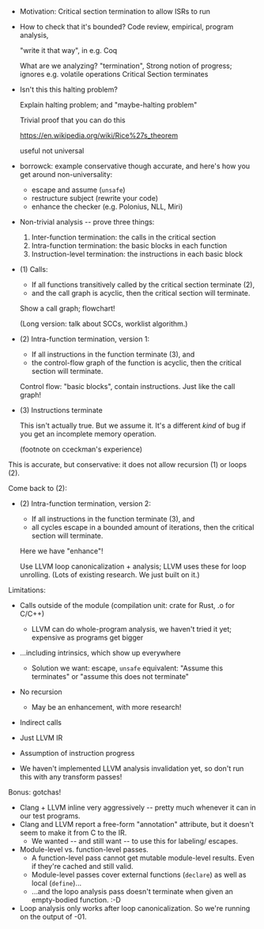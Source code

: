 

- Motivation: Critical section termination to allow ISRs to run
- How to check that it's bounded? Code review, empirical, program analysis,
    
  "write it that way", in e.g. Coq

  What are we analyzing? "termination", Strong notion of progress; ignores e.g. volatile operations
  Critical Section terminates

- Isn't this this halting problem?

  Explain halting problem; and "maybe-halting problem"

  Trivial proof that you can do this

  https://en.wikipedia.org/wiki/Rice%27s_theorem

  useful not universal

- borrowck: example conservative though accurate, and here's how you get around non-universality:
  - escape and assume (`unsafe`)
  - restructure subject (rewrite your code)
  - enhance the checker (e.g. Polonius, NLL, Miri)

- Non-trivial analysis -- prove three things:

  1. Inter-function termination: the calls in the critical section
  2. Intra-function termination: the basic blocks in each function
  3. Instruction-level termination: the instructions in each basic block

- (1) Calls:
  - If all functions transitively called by the critical section terminate (2),
  - and the call graph is acyclic,
  then the critical section will terminate.

  Show a call graph; flowchart!

  (Long version: talk about SCCs, worklist algorithm.)

- (2) Intra-function termination, version 1:
  - If all instructions in the function terminate (3), and
  - the control-flow graph of the function is acyclic,
  then the critical section will terminate.

  Control flow: "basic blocks", contain instructions.
  Just like the call graph!

- (3) Instructions terminate

  This isn't actually true. But we assume it.
  It's a different _kind_ of bug if you get an incomplete memory operation.

  (footnote on cceckman's experience)

This is accurate, but conservative: it does not allow recursion (1)
or loops (2).

Come back to (2):

- (2) Intra-function termination, version 2:
  - If all instructions in the function terminate (3), and
  - all cycles escape in a bounded amount of iterations,
  then the critical section will terminate.

  Here we have "enhance"!

  Use LLVM loop canonicalization + analysis; LLVM uses these for loop unrolling.
  (Lots of existing research. We just built on it.)


Limitations:

- Calls outside of the module (compilation unit: crate for Rust, .o for C/C++)
    - LLVM can do whole-program analysis, we haven't tried it yet;
      expensive as programs get bigger
- ...including intrinsics, which show up everywhere
    - Solution we want: escape, `unsafe` equivalent:
      "Assume this terminates" or "assume this does not terminate"

- No recursion
  - May be an enhancement, with more research!
- Indirect calls
- Just LLVM IR
- Assumption of instruction progress
- We haven't implemented LLVM analysis invalidation yet, so don't run this with any transform passes!


Bonus: gotchas!

- Clang + LLVM inline very aggressively -- pretty much whenever it can in our test programs.
- Clang and LLVM report a free-form "annotation" attribute, but it doesn't seem to make it from C to the IR.
  - We wanted -- and still want -- to use this for labeling/ escapes.
- Module-level vs. function-level passes.
  - A function-level pass cannot get mutable module-level results. Even if they're cached and still valid.
  - Module-level passes cover external functions (`declare`) as well as local (`define`)...
  - ...and the lopo analysis pass doesn't terminate when given an empty-bodied function. :-D
- Loop analysis only works after loop canonicalization. So we're running on the output of -01.

